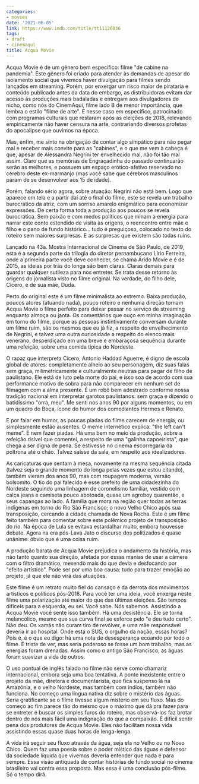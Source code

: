 ```yaml
---
categories:
- movies
date: '2021-06-05'
link: https://www.imdb.com/title/tt11126036
tags:
- draft
- cinemaqui
title: Acqua Movie
---
```


Acqua Movie é de um gênero bem específico: filme "de cabine na pandemia". Este gênero foi criado para atender às demandas de apesar do isolamento social que vivemos haver divulgação para filmes sendo lançados em streaming. Porém, por enxergar um risco maior de pirataria e conteúdo publicado antes da data do embargo, as distribuidoras evitam dar acesso às produções mais badaladas e entregam aos divulgadores de nicho, como nós do CinemAqui, filme lado B de menor importância, que lembra o estilo "filme de arte". E nesse caso em específico, patrocinado com programas culturais que restaram após as eleições de 2018, relevando empiricamente não haver censura na arte, contrariando diversos profetas do apocalipse que ouvimos na época.

Mas, enfim, me sinto na obrigação de contar algo simpático para não pegar mal e receber mais convite para as "cabines", e o que me vem à cabeça é que, apesar de Alessandra Negrini ter envelhecido mal, não foi tão mal assim. Claro que as memórias de Engraçadinha do passado continuarão serão as melhores, e possuem um espaço erótico-afetivo reservado no cérebro deste ex-marmanjo (mas você sabe que cérebros masculinos param de se desenvolver aos 15 de idade).

Porém, falando sério agora, sobre atuação: Negrini não está bem. Logo que aparece em tela e a partir daí até o final do filme, este se revela um trabalho burocrático da atriz, com um sorriso amarelo enigmático para economizar expressões. De certa forma toda a produção aos poucos se revela burocrática. Sem paixão e com medos políticos que minam a energia para narrar este conto estendido de visita às origens, o reencontro entre mãe e filho e o pano de fundo histórico... tudo é preguiçoso, colocado no texto do roteiro sem maiores surpresas. E as surpresas que existem são todas ruins.

Lançado na 43a. Mostra Internacional de Cinema de São Paulo, de 2019, esta é a segunda parte da trilogia do diretor pernambucano Lírio Ferreira, onde a primeira parte você deve conhecer, se chama Árido Movie e é de 2015, as ideias por trás do longa são bem claras. Claras demais para guardar qualquer sutileza para nos entreter. Se trata desse retorno às origens do jornalista visto no filme original. Na verdade, do filho dele, Cícero, e de sua mãe, Duda.

Perto do original este é um filme minimalista ao extremo. Baixa produção, poucos atores (atuando nada), pouco roteiro e nenhuma direção tornam Acqua Movie o filme perfeito para deixar passar no serviço de streaming enquanto almoça ou janta. Os comentários que ouço em minha imaginação em torno do filme, porque as pessoas instintivamente conversam durante um filme ruim, são os mesmos que eu já fiz, a respeito do envelhecimento de Negrini, e talvez uma outra curiosidade a respeito do elenco mais venerano, desperdiçado em uma breve e embaraçosa sequência durante uma refeição, sobre uma comida típica do Nordeste.

O rapaz que interpreta Cícero, Antonio Haddad Aguerre, é digno de escola global de atores: completamente alheio ao seu personagem, diz suas falas sem graça, milimetricamente e culturalmente neutras para pagar de filho de paulistano. Ele está de luto pela morte do pai, e isso soa de acordo com sua performance motivo de sobra para não comparecer em nenhum set de filmagem com a alma presente. É um robô bem adestrado conforme nossa tradição nacional em interpretar garotos paulistanos: sem graça e dizendo o batidíssimo "orra, meu". Me senti nos anos 90 por alguns momentos, ou em um quadro do Boça, ícone do humor dos comediantes Hermes e Renato.

E por falar em humor, as poucas piadas do filme carecem de energia, ou simplesmente estão ausentes. O meme internético explica: "the left can't meme". E nem fazer piadas. Há uma bem no meio da produção, sobre a refeição risível que comentei, a respeito de uma "galinha capoeirista", que chega a ser digna de pena. Se estivesse no cinema escorregaria da poltrona até o chão. Talvez saísse da sala, em respeito aos idealizadores.

As caricaturas que sentam à mesa, novamente na mesma sequência citada (talvez seja o grande momento do longa pelas vezes que estou citando), também vieram dos anos 90, mas com roupagem moderna, versão bolsomito. O tio do pai falecido é esse prefeito de uma cidadezinha do Nordeste seguindo uma linhagem de coronelismo familiar, vestido com calça jeans e camiseta pouco abotoada, quase um agroboy quarentão, e seus capangas ao lado. A família que mora na região quer todas as terras indígenas em torno do Rio São Francisco; o novo Velho Chico após sua transposição, cercando a cidade chamada de Nova Rocha. Este é um filme feito também para comentar sobre este polêmico projeto de transposição do rio. Na época de Lula se evitava estardalhar muito, embora houvesse debate. Agora na era pós-Lava Jato o discurso dos politizados é quase unânime: óbvio que é uma coisa ruim.

A produção barata de Acqua Movie prejudica o andamento da história, mas não tanto quanto sua direção, afetada por essas manias de usar a câmera com o filtro dramático, mexendo mais do que devia e desfocando por "efeito artístico". Pode ser por uma boa causa: tudo para trazer emoção ao projeto, já que ele não virá das atuações.

Este filme é um retrato muito fiel do cansaço e da derrota dos movimentos artísticos e políticos pós-2018. Para você ter uma ideia, você enxerga neste filme uma polarização até maior do que das últimas eleições. São tempos difíceis para a esquerda, eu sei. Você sabe. Nós sabemos. Assistindo a Acqua Movie você sente isso também. Há uma desistência. Ele se torna melancólico, mesmo que sua curva final se esforce pelo "e deu tudo certo". Não deu. Os xamãs não curam tiro de revólver, e uma mãe responsável deveria ir ao hospital. Onde está o SUS, o orgulho da nação, essas horas? Pois é, é o que eu digo: há uma nota de desesperança ecoando por todo o filme. É triste de ver, mas seria poderoso se fosse um bom trabalho, mas as energias foram drenadas. Assim como o antigo São Francisco, as águas foram suavizar a vida de outros.

O uso pontual de inglês falado no filme não serve como chamariz internacional, embora seja uma boa tentativa. A ponte inexistente entre o projeto da mãe, diretora e documentarista, que fica suspenso lá na Amazônia, e o velho Nordeste, mas também com índios, também não funciona. No começo uma língua nativa diz sobre o mistério das águas. Seria gratificante se o filme tivesse algum mistério em seu fluxo. Mas do começo ao fim parece tão do mesmo que o máximo que dá pra fazer para se entreter é buscar os simples furos do roteiro, mas observá-los faz brotar dentro de nós mais fácil uma indignação do que a compaixão. É difícil sentir pena dos produtores de Acqua Movie. Eles não facilitam nossa vida assistindo essas quase duas horas de lenga-lenga.

A vida irá seguir seu fluxo através da água, seja ela no Velho ou no Novo Chico. Quem faz uma poesia sobre o poder místico das águas e defensor da sociedade líquida que vivemos deveria entender que nada é para sempre. Essa visão antiquada de contar histórias de fundo social no cinema brasileiro vai contra essa proposta. Mas essa é uma conclusão pós-filme. Só o tempo dirá.
